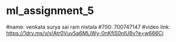 # ml_assignment_5

#name: venkata surya sai ram nistala
#700: 700747147
#video link: https://1drv.ms/v/s!Atr0Vuv5a6MLiWy-0nKfjS0nIU8v?e=w666Cj
